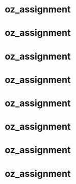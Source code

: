 # oz_assignment
# oz_assignment
# oz_assignment
# oz_assignment
# oz_assignment
# oz_assignment
# oz_assignment
# oz_assignment
